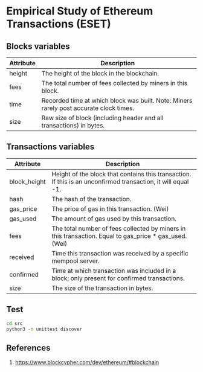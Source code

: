 # Empirical Study of Ethereum Transactions (ESET)

## Blocks variables

| Attribute	 | Description |
| ------------- | ------------- |
| height  | The height of the block in the blockchain.  |
| fees  | The total number of fees collected by miners in this block.  |
| time | Recorded time at which block was built. Note: Miners rarely post accurate clock times. |
| size | Raw size of block (including header and all transactions) in bytes. |

## Transactions variables

| Attribute	 | Description |
| ------------- | ------------- |
| block_height  | Height of the block that contains this transaction. If this is an unconfirmed transaction, it will equal -1.  |
| hash  | The hash of the transaction. |
| gas_price | The price of gas in this transaction. (Wei) |
| gas_used | The amount of gas used by this transaction. |
| fees | The total number of fees collected by miners in this transaction. Equal to gas_price * gas_used. (Wei) |
| received | Time this transaction was received by a specific mempool server. |
| confirmed | Time at which transaction was included in a block; only present for confirmed transactions. |
| size | The size of the transaction in bytes. |

## Test

```bash 
cd src
python3 -m unittest discover
```

## References

1. https://www.blockcypher.com/dev/ethereum/#blockchain
